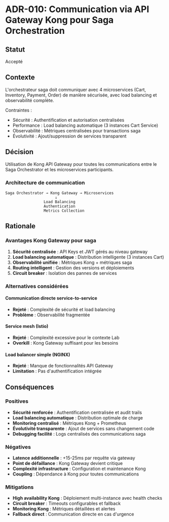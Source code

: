 # ADR-010: Communication via API Gateway Kong pour Saga Orchestration

## Statut
Accepté

## Contexte
L'orchestrateur saga doit communiquer avec 4 microservices (Cart, Inventory, Payment, Order) de manière sécurisée, avec load balancing et observabilité complète.

Contraintes :
- Sécurité : Authentification et autorisation centralisées
- Performance : Load balancing automatique (3 instances Cart Service)
- Observabilité : Métriques centralisées pour transactions saga
- Évolutivité : Ajout/suppression de services transparent

## Décision
Utilisation de Kong API Gateway pour toutes les communications entre le Saga Orchestrator et les microservices participants.

### Architecture de communication
```
Saga Orchestrator → Kong Gateway → Microservices
                      ↓
                 Load Balancing
                 Authentication
                 Metrics Collection
```

## Rationale

### Avantages Kong Gateway pour saga
1. **Sécurité centralisée** : API Keys et JWT gérés au niveau gateway
2. **Load balancing automatique** : Distribution intelligente (3 instances Cart)
3. **Observabilité unifiée** : Métriques Kong + métriques saga
4. **Routing intelligent** : Gestion des versions et déploiements
5. **Circuit breaker** : Isolation des pannes de services

### Alternatives considérées

#### Communication directe service-to-service
- **Rejeté** : Complexité de sécurité et load balancing
- **Problème** : Observabilité fragmentée

#### Service mesh (Istio)
- **Rejeté** : Complexité excessive pour le contexte Lab
- **Overkill** : Kong Gateway suffisant pour les besoins

#### Load balancer simple (NGINX)
- **Rejeté** : Manque de fonctionnalités API Gateway
- **Limitation** : Pas d'authentification intégrée

## Conséquences

### Positives
- **Sécurité renforcée** : Authentification centralisée et audit trails
- **Load balancing automatique** : Distribution optimale de charge
- **Monitoring centralisé** : Métriques Kong + Prometheus
- **Évolutivité transparente** : Ajout de services sans changement code
- **Debugging facilité** : Logs centralisés des communications saga

### Négatives
- **Latence additionnelle** : +15-25ms par requête via gateway
- **Point de défaillance** : Kong Gateway devient critique
- **Complexité infrastructure** : Configuration et maintenance Kong
- **Coupling** : Dépendance à Kong pour toutes communications

### Mitigations
- **High availability Kong** : Déploiement multi-instance avec health checks
- **Circuit breaker** : Timeouts configurables et fallback
- **Monitoring Kong** : Métriques détaillées et alertes
- **Fallback direct** : Communication directe en cas d'urgence
